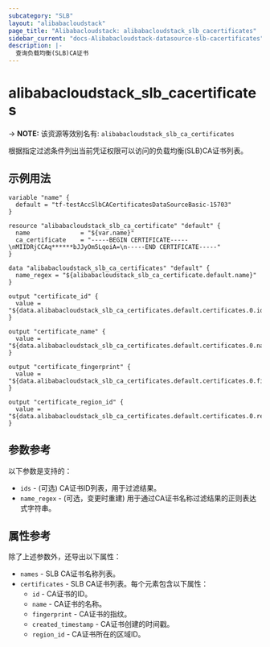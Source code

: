 ```yaml
---
subcategory: "SLB"
layout: "alibabacloudstack"
page_title: "Alibabacloudstack: alibabacloudstack_slb_cacertificates"
sidebar_current: "docs-Alibabacloudstack-datasource-slb-cacertificates"
description: |- 
  查询负载均衡(SLB)CA证书
---
```


# alibabacloudstack_slb_cacertificates
-> **NOTE:** 该资源等效别名有: `alibabacloudstack_slb_ca_certificates`

根据指定过滤条件列出当前凭证权限可以访问的负载均衡(SLB)CA证书列表。

## 示例用法

```hcl
variable "name" {
  default = "tf-testAccSlbCACertificatesDataSourceBasic-15703"
}

resource "alibabacloudstack_slb_ca_certificate" "default" {
  name              = "${var.name}"
  ca_certificate    = "-----BEGIN CERTIFICATE-----\nMIIDRjCCAq******bJJyOm5LqoiA=\n-----END CERTIFICATE-----"
}

data "alibabacloudstack_slb_ca_certificates" "default" {
  name_regex = "${alibabacloudstack_slb_ca_certificate.default.name}"
}

output "certificate_id" {
  value = "${data.alibabacloudstack_slb_ca_certificates.default.certificates.0.id}"
}

output "certificate_name" {
  value = "${data.alibabacloudstack_slb_ca_certificates.default.certificates.0.name}"
}

output "certificate_fingerprint" {
  value = "${data.alibabacloudstack_slb_ca_certificates.default.certificates.0.fingerprint}"
}

output "certificate_region_id" {
  value = "${data.alibabacloudstack_slb_ca_certificates.default.certificates.0.region_id}"
}
```

## 参数参考

以下参数是支持的：

* `ids` - (可选) CA证书ID列表，用于过滤结果。  
* `name_regex` - (可选，变更时重建) 用于通过CA证书名称过滤结果的正则表达式字符串。  

## 属性参考

除了上述参数外，还导出以下属性：

* `names` - SLB CA证书名称列表。  
* `certificates` - SLB CA证书列表。每个元素包含以下属性：  
  * `id` - CA证书的ID。  
  * `name` - CA证书的名称。  
  * `fingerprint` - CA证书的指纹。  
  * `created_timestamp` - CA证书创建的时间戳。  
  * `region_id` - CA证书所在的区域ID。  
```